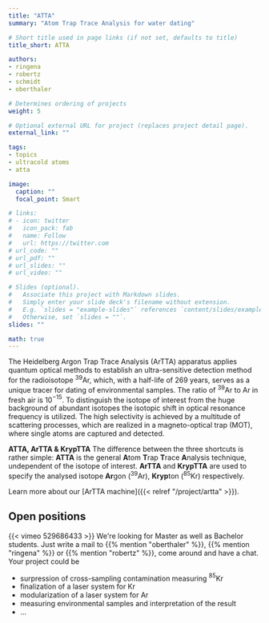 ```yaml
---
title: "ATTA"
summary: "Atom Trap Trace Analysis for water dating"

# Short title used in page links (if not set, defaults to title)
title_short: ATTA

authors:
- ringena
- robertz
- schmidt
- oberthaler

# Determines ordering of projects
weight: 5

# Optional external URL for project (replaces project detail page).
external_link: ""

tags:
- topics
- ultracold atoms
- atta

image:
  caption: ""
  focal_point: Smart

# links:
# - icon: twitter
#   icon_pack: fab
#   name: Follow
#   url: https://twitter.com
# url_code: ""
# url_pdf: ""
# url_slides: ""
# url_video: ""

# Slides (optional).
#   Associate this project with Markdown slides.
#   Simply enter your slide deck's filename without extension.
#   E.g. `slides = "example-slides"` references `content/slides/example-slides.md`.
#   Otherwise, set `slides = ""`.
slides: ""

math: true
---
```

The Heidelberg Argon Trap Trace Analysis (ArTTA) apparatus applies quantum optical methods to establish an ultra-sensitive detection method for the radioisotope $^{39}$Ar, which, with a half-life of 269 years, serves as a unique tracer for dating of environmental samples. The ratio of $^{39}$Ar to Ar in fresh air is 10$^{−15}$. To distinguish the isotope of interest from the huge background of abundant isotopes the isotopic shift in optical resonance frequency is utilized. The high selectivity is achieved by a multitude of scattering processes, which are realized in a magneto-optical trap (MOT), where single atoms are captured and detected.

**ATTA, ArTTA & KrypTTA** The difference between the three shortcuts is rather simple: **ATTA** is the general **A**tom **T**rap **T**race **A**nalysis technique, undependent of the isotope of interest. **ArTTA** and **KrypTTA** are used to specify the analysed isotope **Ar**gon ($^{39}$Ar), **Kryp**ton ($^{85}$Kr) respectively.

Learn more about our [ArTTA machine]({{< relref "/project/artta" >}}).

## Open positions
{{< vimeo 529686433 >}}
We're looking for Master as well as Bachelor students. Just write a mail to {{% mention "oberthaler" %}}, {{% mention "ringena" %}} or {{% mention "robertz" %}}, come around and have a chat. Your project could be 
- surpression of cross-sampling contamination measuring $^{85}$Kr
- finalization of a laser system for Kr
- modularization of a laser system for Ar
- measuring environmental samples and interpretation of the result
- ...

